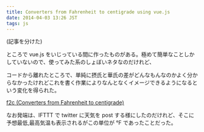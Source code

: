 ```yaml
---
title: Converters from Fahrenheit to centigrade using vue.js
date: 2014-04-03 13:26 JST
tags: js
---
```


(記事を分けた)

ところで vue.js をいじっている間に作ったものがある。極めて簡単なことしかしていないので、使ってみた系のしょぼいネタなのだけれど、

コードから離れたところで、単純に摂氏と華氏の差がどんなもんなのかよく分からなかったけれどこれを書く作業によりなんとなくイメージできるようになるという変化を得られた。

[f2c (Converters from Fahrenheit to centigrade)](http://284km.github.io/f2c/)

なお発端は、IFTTT で twitter に天気を post する様にしたのだけれど、そこに予想最低,最高気温も表示されるがこの単位が °F であったことだった。

